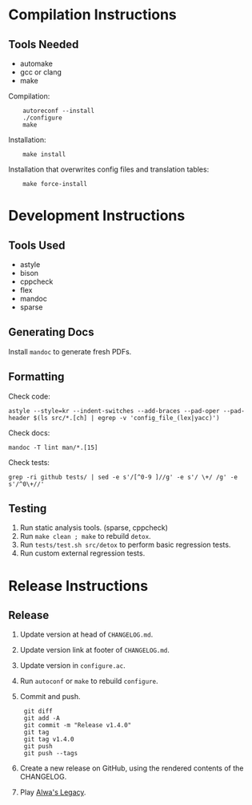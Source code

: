 # Compilation Instructions

## Tools Needed

- automake
- gcc or clang
- make

Compilation:

        autoreconf --install
        ./configure
        make

Installation:

        make install

Installation that overwrites config files and translation tables:

        make force-install

# Development Instructions

## Tools Used

- astyle
- bison
- cppcheck
- flex
- mandoc
- sparse

## Generating Docs

Install `mandoc` to generate fresh PDFs.

## Formatting

Check code:

```
astyle --style=kr --indent-switches --add-braces --pad-oper --pad-header $(ls src/*.[ch] | egrep -v 'config_file_(lex|yacc)')
```

Check docs:

```
mandoc -T lint man/*.[15]
```

Check tests:
```
grep -ri github tests/ | sed -e s'/[^0-9 ]//g' -e s'/ \+/ /g' -e s'/^0\+//'
```

## Testing

1. Run static analysis tools. (sparse, cppcheck)
2. Run `make clean ; make` to rebuild `detox`.
3. Run `tests/test.sh src/detox` to perform basic regression tests.
4. Run custom external regression tests.

# Release Instructions

## Release

1. Update version at head of `CHANGELOG.md`.
2. Update version link at footer of `CHANGELOG.md`.
3. Update version in `configure.ac`.
4. Run `autoconf` or `make` to rebuild `configure`.
5. Commit and push.

        git diff
        git add -A
        git commit -m "Release v1.4.0"
        git tag
        git tag v1.4.0
        git push
        git push --tags

6. Create a new release on GitHub, using the rendered contents of the
   CHANGELOG.
7. Play [Alwa's Legacy].

[Alwa's Legacy]: https://eldenpixels.com/alwas-legacy/
